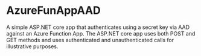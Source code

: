 # AzureFunAppAAD
A simple ASP.NET core app that authenticates using a secret key via AAD against an Azure Function App. 
The ASP.NET core app uses both POST and GET methods and uses authenticated and unauthenticated calls for illustrative purposes.
